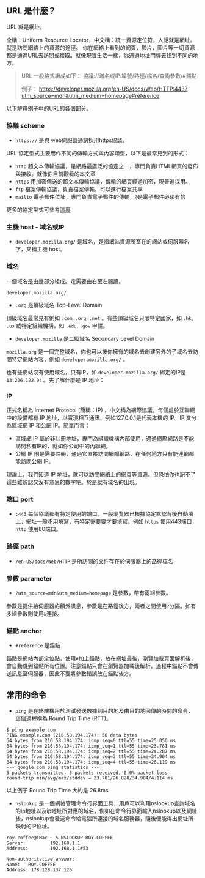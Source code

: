 ## URL 是什麼？

URL 就是網址。

全稱：Uniform Resource Locator，中文稱：統一資源定位符，人話就是網址。就是訪問網絡上的資源的途徑。 你在網絡上看到的網頁，影片，圖片等一切資源都是通過URL去訪問或獲取。就像現實生活一樣，你通過地址門牌去找到不同的地方。

> 
>URL 一般格式組成如下：
>協議://域名或IP:埠號/路徑/檔名/查詢參數/#錨點
>
>例子：
>https://developer.mozilla.org/en-US/docs/Web/HTTP:443?utm_source=mdn&utm_medium=homepage#reference
> 

以下解釋例子中的URL的各個部分。

### 協議 scheme
-   `https://` 是與 web伺服器通訊採用https協議。
 
URL 協定型式主要用作不同的傳輸方式與內容類型，以下是最常見到的形式：

-   `http` 超文本傳輸協議，是網路最廣泛的協定之一，專門負責HTML網頁的發佈與接收。就像你目前觀看的本文章
-   `https` 用加密傳送的超文本傳輸協議，傳輸的網頁經過加密，現普遍採用。
-   `ftp` 檔案傳輸協議，負責檔案傳輸，可以進行檔案共享
-   `mailto` 電子郵件位址，專門負責電子郵件的傳輸，`@`是電子郵件必須有的

更多的協定型式可參考[這裏](https://en.wikipedia.org/wiki/List_of_URI_schemes)

### 主機 host - 域名或IP
-   `developer.mozilla.org/` 是域名，是指網站資源所室在的網站或伺服器名字，又稱主機 host。

### 域名

一個域名是由幾部分組成。定需要由右至左閱讀。

`developer.mozilla.org/`
- `.org` 是頂級域名 Top-Level Domain

頂級域名最常見有例如 `.com`, `.org`, `.net` 。有些頂級域名只限特定國家，如 `.hk`, `.us` 或特定組織機構，如 `.edu`, `.gov` 申請。

- `developer.mozilla` 是二級域名 Secondary Level Domain 

`mozilla.org` 是一個完整域名，你也可以按你擁有的域名去創建另外的子域名去訪問特定網站內容，例如 `developer.mozilla.org/` 。

也有些網站沒有使用域名，只有IP，如  `developer.mozilla.org/` 綁定的IP是 `13.226.122.94` 。先了解什麼是 IP 地址：

### IP
正式名稱為 Internet Protocol (簡稱：IP) ，中文稱為網際協議。每個處於互聯網中的設備都有 IP 地址，以實現相互通訊。例如127.0.0.1是代表本機的 IP。IP 又分為區域網 IP 和公網 IP。簡單而言：

-   區域網 IP 屬於非註冊地址，專門為組織機構內部使用，通過網際網路是不能訪問私有IP的，就如你公司中的內聯網。
-   公網 IP 則是需要註冊，通過它直接訪問網際網路，在任何地方只有能連網都能訪問公網 IP。

理論上，我們知道 IP 地址，就可以訪問網絡上的網頁等資源。但恐怕你也記不了這些難辨認又沒有意思的數字吧。於是就有域名的出現。

### 端口 port
- `:443` 每個協議都有特定使用的端口。一般瀏覽器已根據協定默認背後自動填上，網址一般不用填寫，有特定需要要才要填寫。例如 `https` 使用443端口，`http` 使用80端口。

### 路徑 path
-   `/en-US/docs/Web/HTTP` 是所訪問的文件存在於伺服器上的路徑檔名

### 參數 parameter
- `?utm_source=mdn&utm_medium=homepage` 是參數，帶有兩組參數。

參數是提供給伺服器的額外訊息，參數是在路徑後方，兩者之間使用`?`分隔。如有多組參數則使用`&`連接。

### 錨點 anchor
- `#reference` 是錨點

錨點是網站內部定位點，使用`#`加上錨點，放在網址最後，瀏覽加載頁面解析後，會自動跳到錨點所有位置。注意錨點只會在瀏覽器加載後解析，過程中錨點不會傳送訊息至伺服器，因此不要將參數錯誤放在錨點後方。
 
## 常用的命令
- `ping` 是在終端機用於測試發送數據到目的地及由目的地回傳的時間的命令，這個過程稱為 Round Trip Time (RTT)。

```
$ ping example.com
PING example.com (216.58.194.174): 56 data bytes
64 bytes from 216.58.194.174: icmp_seq=0 ttl=55 time=25.050 ms
64 bytes from 216.58.194.174: icmp_seq=1 ttl=55 time=23.781 ms
64 bytes from 216.58.194.174: icmp_seq=2 ttl=55 time=24.287 ms
64 bytes from 216.58.194.174: icmp_seq=3 ttl=55 time=34.904 ms
64 bytes from 216.58.194.174: icmp_seq=4 ttl=55 time=26.119 ms
--- google.com ping statistics ---
5 packets transmitted, 5 packets received, 0.0% packet loss
round-trip min/avg/max/stddev = 23.781/26.828/34.904/4.114 ms
```

以上例子 Round Trip Time 大約是 26.8ms

- `nslookup` 是一個網絡管理命令行界面工具，用戶可以利用nslookup查詢域名的ip地址以及ip地址所對應的域名，例如在命令行界面輸入nslookup以及網址後，nslookup會發送命令給電腦所連接的域名服務器，隨後便能得出網址所映射的IP位址。

```
roy.coffee@iMac ~ % NSLOOKUP ROY.COFFEE
Server:         192.168.1.1
Address:        192.168.1.1#53

Non-authoritative answer:
Name:   ROY.COFFEE
Address: 178.128.137.126
```